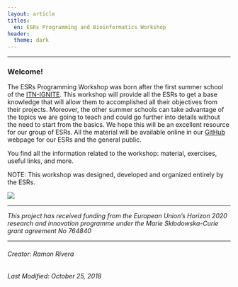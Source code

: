 ```yaml
---
layout: article
titles: 
  en: ESRs Programming and Bioinformatics Workshop
header:
  theme: dark   
---
```

---    

### Welcome!
The ESRs Programming Workshop was born after the first summer school of the [ITN-IGNITE](http://www.itn-ignite.eu/). This workshop will provide all the ESRs to get a base knowledge that will allow them to accomplished all their objectives from their projects. Moreover, the other summer schools can take advantage of the topics we are going to teach and could go further into details without the need to start from the basics. We hope this will be an excellent resource for our group of ESRs. All the material will be available online in our [GitHub](https://itn-ignite.github.io/ESRs-Programming-and-Bioinformatics-Workshop/about.html) webpage for our ESRs and the general public.  
 
You find all the information related to the workshop: material, exercises, useful links, and more.

NOTE: This workshop was designed, developed and organized entirely by the ESRs.       

 ![](https://i.imgur.com/KMVYY8O.png)   
 
 ---  
 
*This project has received funding from the European Union’s Horizon 2020 research and innovation programme under the Marie Skłodowska-Curie grant agreement No 764840*   

---   
   

###### Creator: Ramon Rivera    
###### Last Modified: October 25, 2018    
